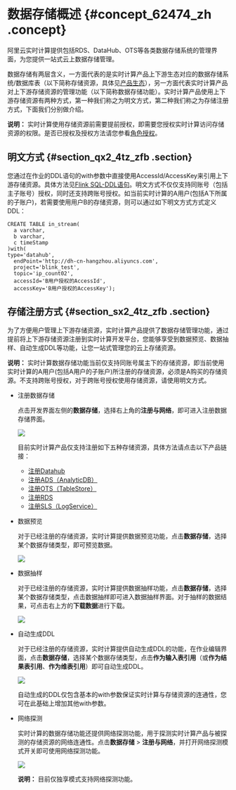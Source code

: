 # 数据存储概述 {#concept_62474_zh .concept}

阿里云实时计算提供包括RDS、DataHub、OTS等各类数据存储系统的管理界面，为您提供一站式云上数据存储管理。

数据存储有两层含义，一方面代表的是实时计算产品上下游生态对应的数据存储系统/数据库表（以下简称存储资源，具体见[产品生态](https://help.aliyun.com/document_detail/62446.html)），另一方面代表实时计算产品对上下游存储资源的管理功能（以下简称数据存储功能）。实时计算产品使用上下游存储资源有两种方式，第一种我们称之为明文方式，第二种我们称之为存储注册方式，下面我们分别做介绍。

**说明：** 实时计算使用存储资源前需要提前授权，即需要您授权实时计算访问存储资源的权限。是否已授权及授权方法请您参看[角色授权](https://help.aliyun.com/document_detail/62460.html)。

## 明文方式 {#section_qx2_4tz_zfb .section}

您通过在作业的DDL语句的with参数中直接使用AccessId/AccessKey来引用上下游存储资源。具体方法见[Flink SQL-DDL语句](https://help.aliyun.com/document_detail/62515.html)。明文方式不仅仅支持同账号（包括主子账号）授权，同时还支持跨账号授权。如当前实时计算的A用户\(包括A下所属的子账户\)，若需要使用用户B的存储资源，则可以通过如下明文方式方式定义DDL：

```language-sql
CREATE TABLE in_stream(
  a varchar,
  b varchar,
  c timeStamp
)with(
type='datahub',
  endPoint='http://dh-cn-hangzhou.aliyuncs.com',
  project='blink_test',
  topic='ip_count02',
  accessId='B用户授权的AccessId',
  accessKey='B用户授权的AccessKey');
```

## 存储注册方式 {#section_sx2_4tz_zfb .section}

为了方便用户管理上下游存储资源，实时计算产品提供了数据存储管理功能，通过提前将上下游存储资源注册到实时计算开发平台，您能够享受到数据预览、数据抽样、自动生成DDL等功能，让您一站式管理您的云上存储资源。

**说明：** 实时计算数据存储功能当前仅支持同账号属主下的存储资源，即当前使用实时计算的A用户\(包括A用户的子账户\)所注册的存储资源，必须是A购买的存储资源。不支持跨账号授权，对于跨账号授权使用存储资源，请使用明文方式。

-   注册数据存储

    点击开发界面左侧的**数据存储**，选择右上角的**注册与网络**，即可进入注册数据存储界面。

    ![](http://static-aliyun-doc.oss-cn-hangzhou.aliyuncs.com/assets/img/40853/154475774433023_zh-CN.png)

    目前实时计算产品仅支持注册如下五种存储资源，具体方法请点击以下产品链接：

    -   [注册Datahub](https://help.aliyun.com/document_detail/62475.html)
    -   [注册ADS（AnalyticDB）](cn.zh-CN/使用指南/数据存储/注册数据存储/注册分析型数据库（AnalyticDB）.md#)
    -   [注册OTS（TableStore）](https://help.aliyun.com/document_detail/62477.html)
    -   [注册RDS](https://help.aliyun.com/document_detail/62478.html)
    -   [注册SLS（LogService）](https://help.aliyun.com/document_detail/62476.html)
-   数据预览

    对于已经注册的存储资源，实时计算提供数据预览功能，点击**数据存储**，选择某个数据存储类型，即可预览数据。

    ![](http://static-aliyun-doc.oss-cn-hangzhou.aliyuncs.com/assets/img/40853/154475774433024_zh-CN.png)

-   数据抽样

    对于已经注册的存储资源，实时计算提供数据抽样功能，点击**数据存储**，选择某个数据存储类型，点击数据抽样即可进入数据抽样界面。对于抽样的数据结果，可点击右上方的**下载数据**进行下载。

    ![](http://static-aliyun-doc.oss-cn-hangzhou.aliyuncs.com/assets/img/40853/154475774433651_zh-CN.png)

-   自动生成DDL

    对于已经注册的存储资源，实时计算提供自动生成DDL的功能，在作业编辑界面，点击**数据存储**，选择某个数据存储类型，点击**作为输入表引用**（或**作为结果表引用**、**作为维表引用**）即可自动生成DDL。

    ![](http://static-aliyun-doc.oss-cn-hangzhou.aliyuncs.com/assets/img/40853/154475774433025_zh-CN.png)

    自动生成的DDL仅包含基本的with参数保证实时计算与存储资源的连通性，您可在此基础上增加其他with参数。

-   网络探测

    实时计算的数据存储功能还提供网络探测功能，用于探测实时计算产品与被探测的存储资源的网络连通性。点击**数据存储** \> **注册与网络**，并打开网络探测模式开关即可使用网络探测功能。

    ![](http://static-aliyun-doc.oss-cn-hangzhou.aliyuncs.com/assets/img/40853/154475774433652_zh-CN.png)

    **说明：** 目前仅独享模式支持网络探测功能。


